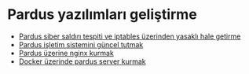 # Pardus yazılımları geliştirme

- [Pardus siber saldırı tespiti ve iptables üzerinden yasaklı hale getirme](./pardus-siber-saldiri-tespit-engelleme-yazilimi-gelistirme.md)
- [Pardus işletim sistemini güncel tutmak](./pardus-otomatik-sistem-guncelleme.md)
- [Pardus üzerine nginx kurmak](./pardus-uzerine-nginx-kurmak.md)
- [Docker üzerinde pardus server kurmak](./docker-uzerinde-pardus-server.md)
